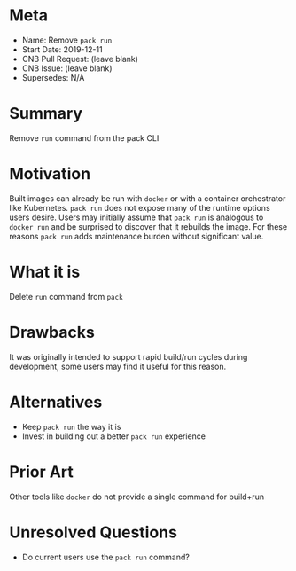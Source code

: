 # Meta
[meta]: #meta
- Name: Remove `pack run`
- Start Date: 2019-12-11
- CNB Pull Request: (leave blank)
- CNB Issue: (leave blank)
- Supersedes: N/A

# Summary
[summary]: #summary

Remove `run` command from the pack CLI

# Motivation
[motivation]: #motivation

Built images can already be run with `docker` or with a container orchestrator like Kubernetes.
`pack run` does not expose many of the runtime options users desire.
 Users may initially assume that `pack run` is analogous to `docker run` and be surprised to discover that it rebuilds the image.
 For these reasons `pack run` adds maintenance burden without significant value.

# What it is
[what-it-is]: #what-it-is

Delete `run` command from `pack`

# Drawbacks
[drawbacks]: #drawbacks

It was originally intended to support rapid build/run cycles during development, some users may find it useful for this reason.

# Alternatives
[alternatives]: #alternatives

- Keep `pack run` the way it is
- Invest in building out a better `pack run` experience

# Prior Art
[prior-art]: #prior-art

Other tools like `docker` do not provide a single command for build+run

# Unresolved Questions
[unresolved-questions]: #unresolved-questions

- Do current users use the `pack run` command?